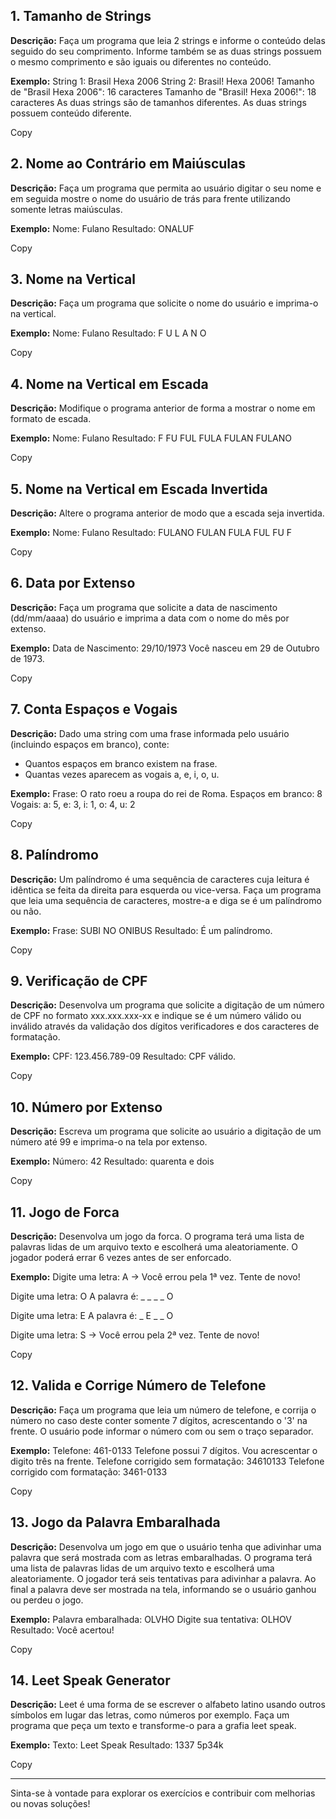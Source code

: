 ## 1. Tamanho de Strings

**Descrição:** Faça um programa que leia 2 strings e informe o conteúdo delas seguido do seu comprimento. Informe também se as duas strings possuem o mesmo comprimento e são iguais ou diferentes no conteúdo.

**Exemplo:**
String 1: Brasil Hexa 2006
String 2: Brasil! Hexa 2006!
Tamanho de "Brasil Hexa 2006": 16 caracteres
Tamanho de "Brasil! Hexa 2006!": 18 caracteres
As duas strings são de tamanhos diferentes.
As duas strings possuem conteúdo diferente.

Copy

## 2. Nome ao Contrário em Maiúsculas

**Descrição:** Faça um programa que permita ao usuário digitar o seu nome e em seguida mostre o nome do usuário de trás para frente utilizando somente letras maiúsculas.

**Exemplo:**
Nome: Fulano
Resultado: ONALUF

Copy

## 3. Nome na Vertical

**Descrição:** Faça um programa que solicite o nome do usuário e imprima-o na vertical.

**Exemplo:**
Nome: Fulano
Resultado:
F
U
L
A
N
O

Copy

## 4. Nome na Vertical em Escada

**Descrição:** Modifique o programa anterior de forma a mostrar o nome em formato de escada.

**Exemplo:**
Nome: Fulano
Resultado:
F
FU
FUL
FULA
FULAN
FULANO

Copy

## 5. Nome na Vertical em Escada Invertida

**Descrição:** Altere o programa anterior de modo que a escada seja invertida.

**Exemplo:**
Nome: Fulano
Resultado:
FULANO
FULAN
FULA
FUL
FU
F

Copy

## 6. Data por Extenso

**Descrição:** Faça um programa que solicite a data de nascimento (dd/mm/aaaa) do usuário e imprima a data com o nome do mês por extenso.

**Exemplo:**
Data de Nascimento: 29/10/1973
Você nasceu em 29 de Outubro de 1973.

Copy

## 7. Conta Espaços e Vogais

**Descrição:** Dado uma string com uma frase informada pelo usuário (incluindo espaços em branco), conte:
- Quantos espaços em branco existem na frase.
- Quantas vezes aparecem as vogais a, e, i, o, u.

**Exemplo:**
Frase: O rato roeu a roupa do rei de Roma.
Espaços em branco: 8
Vogais: a: 5, e: 3, i: 1, o: 4, u: 2

Copy

## 8. Palíndromo

**Descrição:** Um palíndromo é uma sequência de caracteres cuja leitura é idêntica se feita da direita para esquerda ou vice-versa. Faça um programa que leia uma sequência de caracteres, mostre-a e diga se é um palíndromo ou não.

**Exemplo:**
Frase: SUBI NO ONIBUS
Resultado: É um palíndromo.

Copy

## 9. Verificação de CPF

**Descrição:** Desenvolva um programa que solicite a digitação de um número de CPF no formato xxx.xxx.xxx-xx e indique se é um número válido ou inválido através da validação dos dígitos verificadores e dos caracteres de formatação.

**Exemplo:**
CPF: 123.456.789-09
Resultado: CPF válido.

Copy

## 10. Número por Extenso

**Descrição:** Escreva um programa que solicite ao usuário a digitação de um número até 99 e imprima-o na tela por extenso.

**Exemplo:**
Número: 42
Resultado: quarenta e dois

Copy

## 11. Jogo de Forca

**Descrição:** Desenvolva um jogo da forca. O programa terá uma lista de palavras lidas de um arquivo texto e escolherá uma aleatoriamente. O jogador poderá errar 6 vezes antes de ser enforcado.

**Exemplo:**
Digite uma letra: A
-> Você errou pela 1ª vez. Tente de novo!

Digite uma letra: O
A palavra é: _ _ _ _ O

Digite uma letra: E
A palavra é: _ E _ _ O

Digite uma letra: S
-> Você errou pela 2ª vez. Tente de novo!

Copy

## 12. Valida e Corrige Número de Telefone

**Descrição:** Faça um programa que leia um número de telefone, e corrija o número no caso deste conter somente 7 dígitos, acrescentando o '3' na frente. O usuário pode informar o número com ou sem o traço separador.

**Exemplo:**
Telefone: 461-0133
Telefone possui 7 dígitos. Vou acrescentar o digito três na frente.
Telefone corrigido sem formatação: 34610133
Telefone corrigido com formatação: 3461-0133

Copy

## 13. Jogo da Palavra Embaralhada

**Descrição:** Desenvolva um jogo em que o usuário tenha que adivinhar uma palavra que será mostrada com as letras embaralhadas. O programa terá uma lista de palavras lidas de um arquivo texto e escolherá uma aleatoriamente. O jogador terá seis tentativas para adivinhar a palavra. Ao final a palavra deve ser mostrada na tela, informando se o usuário ganhou ou perdeu o jogo.

**Exemplo:**
Palavra embaralhada: OLVHO
Digite sua tentativa: OLHOV
Resultado: Você acertou!

Copy

## 14. Leet Speak Generator

**Descrição:** Leet é uma forma de se escrever o alfabeto latino usando outros símbolos em lugar das letras, como números por exemplo. Faça um programa que peça um texto e transforme-o para a grafia leet speak.

**Exemplo:**
Texto: Leet Speak
Resultado: 1337 5p34k

Copy

---

Sinta-se à vontade para explorar os exercícios e contribuir com melhorias ou novas soluções!